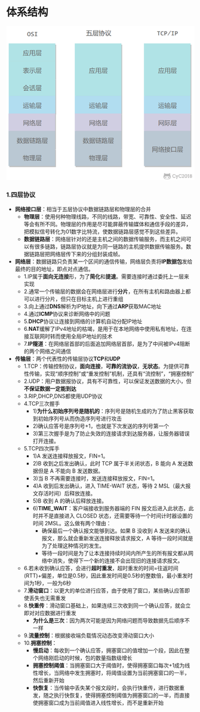 # 体系结构
![TCP/IP体系结构](https://github.com/lmwis/data-structure-and-algorithm/blob/main/%E7%BD%91%E7%BB%9C/pic/TCPIP%E4%BD%93%E7%B3%BB%E7%BB%93%E6%9E%84.png)
### 1.四层协议
- **网络接口层**：相当于五层协议中数据链路层和物理层的合并
    - **物理层**：使用何种物理线路，不同的线路，带宽、可靠性、安全性、延迟等会有所不同。物理层的作用是尽可能屏蔽传输媒体和通信手段的差异，把模拟信号转化为01数字比特流，使数据链路层感觉不到这些差异。
    - **数据链路层**：网络层针对的还是主机之间的数据传输服务，而主机之间可以有很多链路，链路层协议就是为同一链路的主机提供数据传输服务。数据链路层把网络层传下来的分组封装成帧。
- **网络层**：数据链路只负责某一个区间的通信传输，网络层负责将**IP数据包**发给最终的目的地址，即点对点通信。
    - 1.IP属于**面向无连接**形，为了**简化**和**提速**。需要连接时通过委托上一层来实现
    - 2.通常一个传输层的数据会在网络层进行**分片**，在所有主机和路由器上都可以进行分片，但只在目标主机上进行重组
    - 3.向上通过**DNS**解析为IP地址，向下通过**ARP**获取MAC地址
    - 4.通过**ICMP**协议来诊断网络中的问题
    - 5.**DHCP**协议让连接到网络的计算机自动分配IP地址
    - 6.**NAT**缓解了IPv4地址的枯竭，是用于在本地网络中使用私有地址，在连接互联网时转而使用全局IP地址的技术
    - 7.**IP隧道**：在网络层首部的后面追加网络层首部，是为了中间被IPv4阻断的两个网络之间通信
- **传输层**：两个代表性的传输层协议**TCP**和**UDP**
    - 1.TCP：传输控制协议，**面向连接**，**可靠的流协议**，**无状态**。为提供可靠性传输，实现“顺序控制”或“重发控制”机制，还具有“流控制”，“拥塞控制”
    - 2.UDP：用户数据报协议，具有不可靠性，可以保证发送数据的大小，但**不保证数据一定能到达**
    - 3.RIP,DHCP,DNS都使用UDP协议
    - 4.TCP三次握手
        - 1)**为什么初始序列号是随机的**：序列号是随机生成的为了防止黑客获取到初始序列号从而伪造序列号进行攻击
        - 2)确认应答号是序列号+1，也就是下次发送的序列号第一个
        - 3)第三次握手是为了防止失效的连接请求到达服务器，让服务器错误打开连接。
    - 5.TCP四次挥手
        - 1)A 发送连接释放报文，FIN=1。
        - 2)B 收到之后发出确认，此时 TCP 属于半关闭状态，B 能向 A 发送数据但是 A 不能向 B 发送数据。
        - 3)当 B 不再需要连接时，发送连接释放报文，FIN=1。
        - 4)A 收到后发出确认，进入 TIME-WAIT 状态，等待 2 MSL（最大报文存活时间）后释放连接。
        - 5)B 收到 A 的确认后释放连接。
        - 6)**TIME_WAIT**：客户端接收到服务器端的 FIN 报文后进入此状态，此时并不是直接进入 CLOSED 状态，还需要等待一个时间计时器设置的时间 2MSL。这么做有两个理由：
            - 确保最后一个确认报文能够到达。如果 B 没收到 A 发送来的确认报文，那么就会重新发送连接释放请求报文，A 等待一段时间就是为了处理这种情况的发生。
            - 等待一段时间是为了让本连接持续时间内所产生的所有报文都从网络中消失，使得下一个新的连接不会出现旧的连接请求报文。
    - 6.若未收到确认应答，会进行**超时重发**，超时重发的时间=往返时间(RTT)+偏差，单位是0.5秒，因此重发时间是0.5秒的整数倍，最小重发时间为1秒，一般为6秒
    - 7.**滑动窗口**：以更大的单位进行应答，由于使用了窗口，某些确认应答即使丢失也无需重发
    - 8.**快重传**：滑动窗口基础上，如果连续三次收到同一个确认应答，就会立即对对应数据进行重发
        - **为什么是三次**：因为两次可能是因为网络问题而导致数据先后顺序不一样
    - 9.**流量控制**：根据接收端负载情况动态改变滑动窗口大小
    - 10.**拥塞控制**：
        - **慢启动**：每收到一个确认应答，拥塞窗口的值增加一个段，因此在整个网络刚启动的时候，包的数量指数级增长
        - **拥塞控制阈值**：当拥塞窗口大于阈值时，使得拥塞窗口每次+1成为线性增长，当网络中发生拥塞时，将阈值设置为当前拥塞窗口的一半，然后重新开始
        - **快恢复**：当传输中丢失某个报文段时，会执行快重传，进行数据重发，随之执行快恢复，使得拥塞控制阈值为拥塞窗口的一半，而直接使拥塞窗口成为当前阈值进入线性增长，而不是重新开始